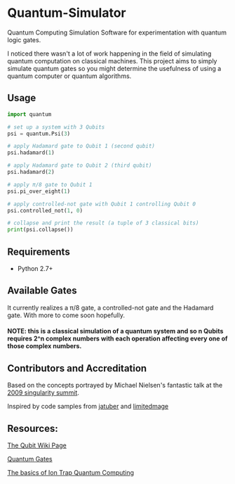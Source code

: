 # Quantum-Simulator
Quantum Computing Simulation Software for experimentation with quantum logic gates.

I noticed there wasn't a lot of work happening in the field of simulating quantum computation on classical machines.
This project aims to simply simulate quantum gates so you might determine the usefulness of using a quantum computer or quantum algorithms.


## Usage
```python
import quantum

# set up a system with 3 Qubits
psi = quantum.Psi(3)

# apply Hadamard gate to Qubit 1 (second qubit)
psi.hadamard(1)

# apply Hadamard gate to Qubit 2 (third qubit)
psi.hadamard(2)

# apply π/8 gate to Qubit 1
psi.pi_over_eight(1)

# apply controlled-not gate with Qubit 1 controlling Qubit 0
psi.controlled_not(1, 0)

# collapse and print the result (a tuple of 3 classical bits)
print(psi.collapse())
```


## Requirements
- Python 2.7+



## Available Gates
It currently realizes a π/8 gate, a controlled-not gate and the Hadamard gate. With more to come soon hopefully.




#### NOTE: this is a classical simulation of a quantum system and so n Qubits requires 2^n complex numbers with each operation affecting every one of those complex numbers.


## Contributors and Accreditation

Based on the concepts portrayed by Michael Nielsen's fantastic talk at the [2009 singularity summit](https://www.youtube.com/watch?v=vykoKInjuPY).

Inspired by code samples from [jatuber](https://github.com/jtauber/quantumpy) and [limitedmage](https://gist.github.com/limitedmage/945473)


## Resources:
[The Qubit Wiki Page](https://en.wikipedia.org/wiki/Qubit)

[Quantum Gates](https://en.wikipedia.org/wiki/Quantum_gate)

[The basics of Ion Trap Quantum Computing](https://www2.physics.ox.ac.uk/research/ion-trap-quantum-computing-group/intro-to-ion-trap-qc)
